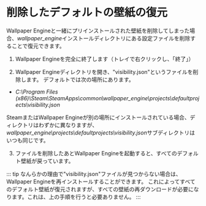 # 削除したデフォルトの壁紙の復元

Wallpaper Engineと一緒にプリインストールされた壁紙を削除してしまった場合、*wallpaper_engine*インストールディレクトリにある設定ファイルを削除することで復元できます。

1. Wallpaper Engineを完全に終了します（トレイで右クリックし、「終了」）

2. Wallpaper Engineディレクトリを開き、"visibility.json"というファイルを削除します。 デフォルトでは次の場所にあります。

* *C:\Program Files (x86)\Steam\SteamApps\common\wallpaper_engine\projects\defaultprojects\visibility.json*

SteamまたはWallpaper Engineが別の場所にインストールされている場合、ディレクトリはわずかに異なりますが、*wallpaper_engine\projects\defaultprojects\visibility.json*サブディレクトリはいつも同じです。

3. ファイルを削除したあとWallpaper Engineを起動すると、すべてのデフォルト壁紙が戻っています。

::: tip
なんらかの理由で"visibility.json"ファイルが見つからない場合は、Wallpaper Engineを再インストールすることができます。 これによってすべてのデフォルト壁紙が復元されますが、すべての壁紙の再ダウンロードが必要になります。これは、上の手順を行うと必要ありません。
:::